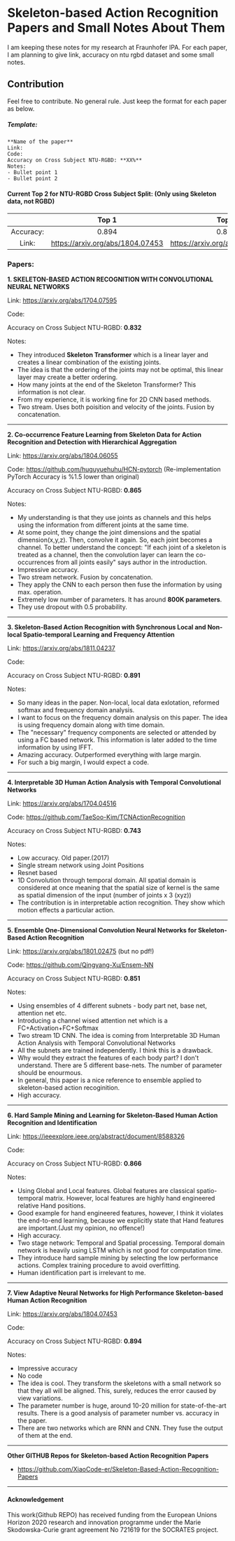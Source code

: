 # Skeleton-based Action Recognition Papers and Small Notes About Them
I am keeping these notes for my research at Fraunhofer IPA. For each paper, I am planning to give link, accuracy on ntu rgbd dataset and some small notes. 

## Contribution 
Feel free to contribute. No general rule. Just keep the format for each paper as below. 

##### Template:
    **Name of the paper**
    Link: 
	Code:
    Accuracy on Cross Subject NTU-RGBD: **XX%**
    Notes:
    - Bullet point 1
    - Bullet point 2

#### Current Top 2 for NTU-RGBD Cross Subject Split: (Only using Skeleton data, not RGBD)
|           |               Top 1              |               Top 2              |
|:---------:|:--------------------------------:|:--------------------------------:|
| Accuracy: |               0.894              |               0.891              |
|   Link:   | https://arxiv.org/abs/1804.07453 | https://arxiv.org/abs/1811.04237 |

### Papers:
**1. SKELETON-BASED ACTION RECOGNITION WITH CONVOLUTIONAL NEURAL
NETWORKS**

Link: https://arxiv.org/abs/1704.07595

Code:

Accuracy on Cross Subject NTU-RGBD: **0.832**

Notes:
- They introduced **Skeleton Transformer** which is a linear layer and creates a linear combination of the existing joints. 
- The idea is that the ordering of the joints may not be optimal, this linear layer may create a better ordering.
- How many joints at the end of the Skeleton Transformer? This information is not clear. 
- From my experience, it is working fine for 2D CNN based methods.
- Two stream. Uses both poisition and velocity of the joints. Fusion by concatenation. 


------------



**2. Co-occurrence Feature Learning from Skeleton Data for Action Recognition and
Detection with Hierarchical Aggregation**

Link: https://arxiv.org/abs/1804.06055

Code: https://github.com/huguyuehuhu/HCN-pytorch (Re-implementation PyTorch Accuracy is %1.5 lower than original)

Accuracy on Cross Subject NTU-RGBD: **0.865**

Notes:
- My understanding is that they use joints as channels and this helps using the information from different joints at the same time.
- At some point, they change the joint dimensions and the spatial dimension(x,y,z). Then, convolve it again. So, each joint becomes a channel. To better understand the concept: "If each joint of a skeleton is treated as  a  channel,  then  the  convolution  layer  can  learn  the  co-occurrences from all joints easily" says author in the introduction.
- Impressive accuracy. 
- Two stream network. Fusion by concatenation. 
- They apply the CNN to each person then fuse the information by using max. operation. 
- Extremely low number of parameters. It has around **800K parameters**. 
- They use dropout with 0.5 probability. 


------------



**3. Skeleton-Based Action Recognition with Synchronous Local and Non-local Spatio-temporal Learning and Frequency Attention**

Link: https://arxiv.org/abs/1811.04237

Code: 

Accuracy on Cross Subject NTU-RGBD: **0.891**

Notes:
- So many ideas in the paper. Non-local, local data exlotation, reformed softmax and frequency domain analysis. 
- I want to focus on the frequency domain analysis on this paper. The idea is using frequency domain along with time domain. 
- The "necessary" frequency components are selected or attended by using a FC based network. This information is later added to the time information by using IFFT.  
- Amazing accuracy. Outperformed everything with large margin. 
- For such a big margin, I would expect a code. 


------------

**4. Interpretable 3D Human Action Analysis with Temporal Convolutional
Networks**

Link: https://arxiv.org/abs/1704.04516

Code: https://github.com/TaeSoo-Kim/TCNActionRecognition

Accuracy on Cross Subject NTU-RGBD: **0.743**

Notes:
- Low accuracy. Old paper.(2017)
- Single stream network using Joint Positions
- Resnet based 
- 1D Convolution through temporal domain. All spatial domain is considered at once meaning that the spatial size of kernel is the same as spatial dimension of the input (number of joints x 3 (xyz))
- The contribution is in interpretable action recognition. They show which motion effects a particular action.  

------------

**5. Ensemble One-Dimensional Convolution Neural Networks for Skeleton-Based Action Recognition**

Link: https://arxiv.org/abs/1801.02475 (but no pdf!)

Code: https://github.com/Qingyang-Xu/Ensem-NN

Accuracy on Cross Subject NTU-RGBD: **0.851**

Notes:
- Using ensembles of 4 different subnets - body part net, base net, attention net etc. 
- Introducing a channel wised attention net which is a FC+Activation+FC+Softmax
- Two stream 1D CNN. The idea is coming from Interpretable 3D Human Action Analysis with Temporal Convolutional Networks
- All the subnets are trained independently. I think this is a drawback.  
- Why would they extract the features of each body part? I don't understand. There are 5 different base-nets. The number of parameter should be enourmous.
- In general, this paper is a nice reference to ensemble applied to skeleton-based action recoginition.
- High accuracy. 

------------

**6. Hard Sample Mining and Learning for Skeleton-Based Human Action Recognition and Identification**

Link: https://ieeexplore.ieee.org/abstract/document/8588326

Code: 

Accuracy on Cross Subject NTU-RGBD: **0.866**

Notes:
- Using Global and Local features. Global features are classical spatio-temporal matrix. However, local features are highly hand engineered relative Hand positions. 
- Good example for hand engineered features, however, I think it violates the end-to-end learning, because we explicitly state that Hand features are important.(Just my opinion, no offence!)
- High accuracy. 
- Two stage network: Temporal and Spatial processing. Temporal domain network is heavily using LSTM which is not good for computation time. 
- They introduce hard sample mining by selecting the low performance actions. Complex training procedure to avoid overfitting.
- Human identification part is irrelevant to me.  

------------

**7. View Adaptive Neural Networks for High Performance Skeleton-based Human Action Recognition**

Link: https://arxiv.org/abs/1804.07453

Code: 

Accuracy on Cross Subject NTU-RGBD: **0.894**

Notes:
- Impressive accuracy 
- No code
- The idea is cool. They transform the skeletons with a small network so that they all will be aligned. This, surely, reduces the error caused by view variations. 
- The parameter number is huge, around 10-20 million for state-of-the-art results. There is a good analysis of parameter number vs. accuracy in the paper.
- There are two networks which are RNN and CNN. They fuse the output of them at the end.
 
------------

**Other GITHUB Repos for Skeleton-based Action Recognition Papers**
- https://github.com/XiaoCode-er/Skeleton-Based-Action-Recognition-Papers

------------

#### Acknowledgement 
This work(Github REPO) has received funding from the European Unions Horizon  2020  research  and  innovation  programme  under  the Marie  Skodowska-Curie  grant  agreement  No  721619  for  the SOCRATES project. 

